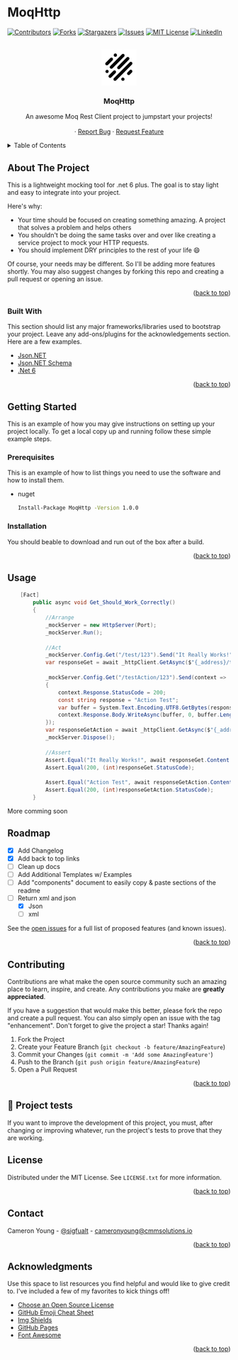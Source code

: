 # MoqHttp

<div id="top"></div>
<!--
*** Thanks for checking out the Best-README-Template. If you have a suggestion
*** that would make this better, please fork the repo and create a pull request
*** or simply open an issue with the tag "enhancement".
*** Don't forget to give the project a star!
*** Thanks again! Now go create something AMAZING! :D
-->



<!-- PROJECT SHIELDS -->
<!--
*** I'm using markdown "reference style" links for readability.
*** Reference links are enclosed in brackets [ ] instead of parentheses ( ).
*** See the bottom of this document for the declaration of the reference variables
*** for contributors-url, forks-url, etc. This is an optional, concise syntax you may use.
*** https://www.markdownguide.org/basic-syntax/#reference-style-links
-->
[![Contributors][contributors-shield]][contributors-url]
[![Forks][forks-shield]][forks-url]
[![Stargazers][stars-shield]][stars-url]
[![Issues][issues-shield]][issues-url]
[![MIT License][license-shield]][license-url]
[![LinkedIn][linkedin-shield]][linkedin-url]



<!-- PROJECT LOGO -->
<br />
<div align="center">
  <a href="https://github.com/KamRon-67/MoqHttp">
    <img src="https://github.com/KamRon-67/MoqHttp/blob/KamRon-67-patch-1/lines.png" alt="Logo" width="80" height="80">
  </a>

  <h3 align="center">MoqHttp</h3>

  <p align="center">
    An awesome Moq Rest Client project to jumpstart your projects!
    <br />
    <br />
    ·
    <a href="https://github.com/KamRon-67/MoqHttp/issues">Report Bug</a>
    ·
    <a href="https://github.com/KamRon-67/MoqHttp/issues">Request Feature</a>
  </p>
</div>



<!-- TABLE OF CONTENTS -->
<details>
  <summary>Table of Contents</summary>
  <ol>
    <li>
      <a href="#about-the-project">About The Project</a>
      <ul>
        <li><a href="#built-with">Built With</a></li>
      </ul>
    </li>
    <li>
      <a href="#getting-started">Getting Started</a>
      <ul>
        <li><a href="#prerequisites">Prerequisites</a></li>
        <li><a href="#installation">Installation</a></li>
      </ul>
    </li>
    <li><a href="#usage">Usage</a></li>
    <li><a href="#roadmap">Roadmap</a></li>
    <li><a href="#contributing">Contributing</a></li>
    <li><a href="#license">License</a></li>
    <li><a href="#contact">Contact</a></li>
    <li><a href="#acknowledgments">Acknowledgments</a></li>
  </ol>
</details>



<!-- ABOUT THE PROJECT -->
## About The Project

This is a lightweight mocking tool for .net 6 plus. The goal is to stay light and easy to integrate into your project.

Here's why:
* Your time should be focused on creating something amazing. A project that solves a problem and helps others
* You shouldn't be doing the same tasks over and over like creating a service project to mock your HTTP requests. 
* You should implement DRY principles to the rest of your life :smile:

Of course,  your needs may be different. So I'll be adding more features shortly. You may also suggest changes by forking this repo and creating a pull request or opening an issue. 


<p align="right">(<a href="#top">back to top</a>)</p>



### Built With

This section should list any major frameworks/libraries used to bootstrap your project. Leave any add-ons/plugins for the acknowledgements section. Here are a few examples.

* [Json.NET](https://www.newtonsoft.com/json)
* [Json.NET Schema](https://www.newtonsoft.com/jsonschema)
* [.Net 6](https://docs.microsoft.com/en-us/aspnet/core/?WT.mc_id=dotnet-35129-website&view=aspnetcore-6.0)

<p align="right">(<a href="#top">back to top</a>)</p>



<!-- GETTING STARTED -->
## Getting Started

This is an example of how you may give instructions on setting up your project locally.
To get a local copy up and running follow these simple example steps.

### Prerequisites

This is an example of how to list things you need to use the software and how to install them.
* nuget
  ```sh
  Install-Package MoqHttp -Version 1.0.0
  ```

### Installation

You should beable to download and run out of the box after a build. 



<p align="right">(<a href="#top">back to top</a>)</p>



<!-- USAGE EXAMPLES -->
## Usage

```csharp
    [Fact]
        public async void Get_Should_Work_Correctly()
        {
            //Arrange
            _mockServer = new HttpServer(Port);
            _mockServer.Run();

            //Act
            _mockServer.Config.Get("/test/123").Send("It Really Works!");
            var responseGet = await _httpClient.GetAsync($"{_address}/test/123");

            _mockServer.Config.Get("/testAction/123").Send(context =>
            {
                context.Response.StatusCode = 200;
                const string response = "Action Test";
                var buffer = System.Text.Encoding.UTF8.GetBytes(response);
                context.Response.Body.WriteAsync(buffer, 0, buffer.Length);
            });
            var responseGetAction = await _httpClient.GetAsync($"{_address}/testAction/123");
            _mockServer.Dispose();

            //Assert
            Assert.Equal("It Really Works!", await responseGet.Content.ReadAsStringAsync());
            Assert.Equal(200, (int)responseGet.StatusCode);

            Assert.Equal("Action Test", await responseGetAction.Content.ReadAsStringAsync());
            Assert.Equal(200, (int)responseGetAction.StatusCode);
        }
  ```

More comming soon

<!-- ROADMAP -->
## Roadmap

- [x] Add Changelog
- [x] Add back to top links
- [ ] Clean up docs
- [ ] Add Additional Templates w/ Examples
- [ ] Add "components" document to easily copy & paste sections of the readme
- [ ] Return xml and json
    - [x] Json
    - [ ] xml

See the [open issues](https://github.com/KamRon-67/MoqHttp/issues) for a full list of proposed features (and known issues).

<p align="right">(<a href="#top">back to top</a>)</p>



<!-- CONTRIBUTING -->
## Contributing

Contributions are what make the open source community such an amazing place to learn, inspire, and create. Any contributions you make are **greatly appreciated**.

If you have a suggestion that would make this better, please fork the repo and create a pull request. You can also simply open an issue with the tag "enhancement".
Don't forget to give the project a star! Thanks again!

1. Fork the Project
2. Create your Feature Branch (`git checkout -b feature/AmazingFeature`)
3. Commit your Changes (`git commit -m 'Add some AmazingFeature'`)
4. Push to the Branch (`git push origin feature/AmazingFeature`)
5. Open a Pull Request

<p align="right">(<a href="#top">back to top</a>)</p>

## 💉 **Project tests**

If you want to improve the development of this project, you must, after changing or improving whatever, run the project's tests to prove that they are working.

<!-- LICENSE -->
## License

Distributed under the MIT License. See `LICENSE.txt` for more information.

<p align="right">(<a href="#top">back to top</a>)</p>



<!-- CONTACT -->
## Contact

Cameron Young - [@sigfualt](https://twitter.com/@sigfualt) - cameronyoung@cmmsolutions.io

<p align="right">(<a href="#top">back to top</a>)</p>



<!-- ACKNOWLEDGMENTS -->
## Acknowledgments

Use this space to list resources you find helpful and would like to give credit to. I've included a few of my favorites to kick things off!

* [Choose an Open Source License](https://choosealicense.com)
* [GitHub Emoji Cheat Sheet](https://www.webpagefx.com/tools/emoji-cheat-sheet)
* [Img Shields](https://shields.io)
* [GitHub Pages](https://pages.github.com)
* [Font Awesome](https://fontawesome.com)

<p align="right">(<a href="#top">back to top</a>)</p>



<!-- MARKDOWN LINKS & IMAGES -->
<!-- https://www.markdownguide.org/basic-syntax/#reference-style-links -->
[contributors-shield]: https://img.shields.io/github/contributors/KamRon-67/MoqHttp.svg?style=for-the-badge
[contributors-url]: https://github.com/KamRon-67/MoqHttp/graphs/contributors
[forks-shield]: https://img.shields.io/github/forks/KamRon-67/MoqHttp.svg?style=for-the-badge
[forks-url]: https://img.shields.io/github/forks/KamRon-67/MoqHttp
[stars-shield]: https://img.shields.io/github/stars/KamRon-67/MoqHttp.svg?style=for-the-badge
[stars-url]: https://github.com/KamRon-67/MoqHttp/stargazers
[issues-shield]: https://img.shields.io/github/issues/KamRon-67/MoqHttp.svg?style=for-the-badge
[issues-url]: https://github.com/KamRon-67/MoqHttp/issues
[license-shield]: https://img.shields.io/github/license/KamRon-67/MoqHttp.svg?style=for-the-badge
[license-url]: https://github.com/KamRon-67/MoqHttp/blob/master/LICENSE
[linkedin-shield]: https://img.shields.io/badge/-LinkedIn-black.svg?style=for-the-badge&logo=linkedin&colorB=555
[linkedin-url]: https://www.linkedin.com/in/cameron-young-1b49a3b9/
[product-screenshot]: images/screenshot.png
